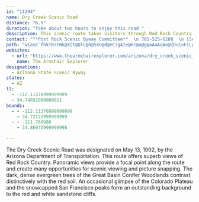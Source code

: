 ```yaml
---
id: "11294"
name: Dry Creek Scenic Road
distance: "6.5"
duration: "Take about two hours to enjoy this road "
description: This scenic route takes visitors through Red Rock Country and the Great Basin Conifer Woodlands.
contact: "**Post Rock Scenic Byway Committee**  \n 785-525-6288  \n [Send E-mail](mailto:lucascoc@wtciweb.com )  \n\n"
path: "w{asE`fhkTKsENk@X[t@QlC@h@SXo@d@eC?gAIe@Kc@a@g@aAaAqAo@{DuCuFiLgGgIOk@Ay@Ne@T[TQr@?RFdB~BbBj@NPl@`BNzBTdAhAxB|BfDnAvAvH`DpIxEZ@\\S?q@kA{A_JsJ_@mAy@uIcCmJwBoD_ByDiCmF_AeE_@gAqGuJsB}DcE}IcA_DoByHs@{@sAs@i@e@Um@Ik@KsB]s@cAgAO]u@sDoAyA{BgA{@q@kAaBw@_CiCoKo@qFmAoFAgCQ_DuC{NDoIxBgw@UiDU_B}@mCoAqBcAiAsA_AaCiAa@y@Cm@x@eCfAcCnIeL~j@}s@jGuHnh@sp@`~@w`A|CoEnC{FdTwh@nBcFn@yB^eBXmE@c_A|E_BpCoAlGeEfCgCxGgHnCeDjAeB~AcEl@wDd@{EFsD?wTPkZ]uNa@mEk@_Dk@uBsAkDy@aBoCsDwCgCmH}Eo@m@}fAit@iVkRwKyKmQqSqtCmwDq\\wb@mIcI}d@{WcDmBiCsBwG{GaCeDoFgJsAoB}DyDuDyB{Bs@oA]gG{@qG_BwBaAoI}E{[qRaDqAcEs@mLe@qDo@qDwAusDo~BwEaDiB{AoBqCsBuDcBsEiAgG}D_k@o@gLImE?}RIsJo@uDw@mCkRwd@gJeScAeEYiBOqB?mBJ_CzDy]NeCIsBi@mCcFuM]qBKoBHmCtAsHb@wEAsCSsBYiBs@wBcCyEwBiFoBuHsGuZmCiImFaLgFgIwFsGwIuHaM{HiF_FmBsCw@_@oDgHcCyFs@uBiAmF_AaIwF_cAi@gMOuIo@uOMy@AqBJiFt@aPVqB~@cPh@aG^uHx@sKDaFU_DwA{G{BmE{IcOmHsMsAuDc@yCEyBHgEpAeIjEwTHuACyBOs@y@mC_AiAiAy@{ImC_EeB"
websites:
  - url: "https://www.thearmchairexplorer.com/arizona/dry_creek_scenic_road.php"
    name: The Armchair Explorer
designations:
  - Arizona State Scenic Byway
states:
  - AZ
ll:
  - -112.11376999999999
  - 34.74892000000011
bounds:
  - - -112.11376999999999
    - 34.72122999999999
  - - -111.760986
    - 34.86973999999998

---
```


<p>The Dry Creek Scenic Road was designated on May 13, 1992, by the Arizona Department of Transportation. This route offers superb views of Red Rock Country. Panoramic views provide a focal point along the route and create many opportunities for scenic viewing and picture snapping. The dark, dense evergreen trees of the Great Basin Conifer Woodlands contrast distinctively with the red soil. An occasional glimpse of the Colorado Plateau and the snowcapped San Francisco peaks form an outstanding background to the red and white sandstone cliffs.</p>
